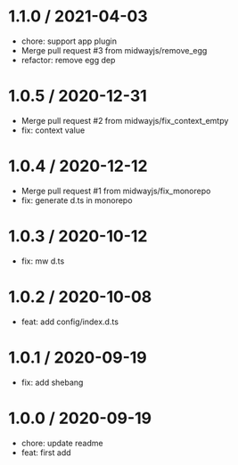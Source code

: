 
1.1.0 / 2021-04-03
==================

  * chore:  support app plugin
  * Merge pull request #3 from midwayjs/remove_egg
  * refactor: remove  egg dep

1.0.5 / 2020-12-31
==================

  * Merge pull request #2 from midwayjs/fix_context_emtpy
  * fix: context value

1.0.4 / 2020-12-12
==================

  * Merge pull request #1 from midwayjs/fix_monorepo
  * fix: generate d.ts in monorepo

1.0.3 / 2020-10-12
==================

  * fix: mw d.ts

1.0.2 / 2020-10-08
==================

  * feat: add config/index.d.ts
  
1.0.1 / 2020-09-19
==================

  * fix: add shebang

1.0.0 / 2020-09-19
==================

  * chore: update readme
  * feat: first add
